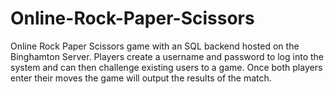 # Online-Rock-Paper-Scissors

Online Rock Paper Scissors game with an SQL backend hosted on the Binghamton Server. Players create a username and password to log into the system and can then challenge existing users to a game. Once both players enter their moves the game will output the results of the match.
